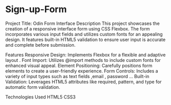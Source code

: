 # Sign-up-Form
Project Title: Odin Form Interface
Description
This project showcases the creation of a responsive interface form using CSS Flexbox. The form incorporates various input fields and utilizes custom fonts for an appealing design. It features built-in HTML5 validation to ensure user input is accurate and complete before submission.

Features
Responsive Design: Implements Flexbox for a flexible and adaptive layout .
Font Import: Utilizes @import methods to include custom fonts for enhanced visual appeal.
Element Positioning: Carefully positions form elements to create a user-friendly experience.
Form Controls: Includes a variety of input types such as text fields ,email , password ...
Built-in Validation: Leverages HTML5 attributes like required, pattern, and type for automatic form validation.

Technologies Used
HTML5
CSS3 